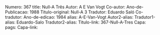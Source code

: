 Numero: 367
title: Null-A Três
Autor: A E Van Vogt
Co-autor: 
Ano-de-Publicacao: 1988
Titulo-original: Null-A 3
Tradutor: Eduardo Saló
Co-tradutor: 
Ano-de-edicao: 1984
alias: A-E-Van-Vogt
Autor2-alias: 
Tradutor1-alias: Eduardo-Salo
Tradutor2-alias: 
Titulo-link: 367-Null-A-Tres
Capa: 
pags: 
Capa-link: 